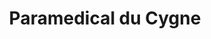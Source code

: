 ---
title: "Paramedical du Cygne"
url: /selestat/paramedical-du-cygne/
shop: approvisionnement médical
---